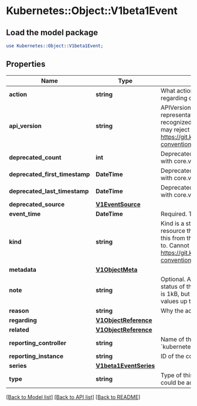# Kubernetes::Object::V1beta1Event

## Load the model package
```perl
use Kubernetes::Object::V1beta1Event;
```

## Properties
Name | Type | Description | Notes
------------ | ------------- | ------------- | -------------
**action** | **string** | What action was taken/failed regarding to the regarding object. | [optional] 
**api_version** | **string** | APIVersion defines the versioned schema of this representation of an object. Servers should convert recognized schemas to the latest internal value, and may reject unrecognized values. More info: https://git.k8s.io/community/contributors/devel/api-conventions.md#resources | [optional] 
**deprecated_count** | **int** | Deprecated field assuring backward compatibility with core.v1 Event type | [optional] 
**deprecated_first_timestamp** | **DateTime** | Deprecated field assuring backward compatibility with core.v1 Event type | [optional] 
**deprecated_last_timestamp** | **DateTime** | Deprecated field assuring backward compatibility with core.v1 Event type | [optional] 
**deprecated_source** | [**V1EventSource**](V1EventSource.md) |  | [optional] 
**event_time** | **DateTime** | Required. Time when this Event was first observed. | 
**kind** | **string** | Kind is a string value representing the REST resource this object represents. Servers may infer this from the endpoint the client submits requests to. Cannot be updated. In CamelCase. More info: https://git.k8s.io/community/contributors/devel/api-conventions.md#types-kinds | [optional] 
**metadata** | [**V1ObjectMeta**](V1ObjectMeta.md) |  | [optional] 
**note** | **string** | Optional. A human-readable description of the status of this operation. Maximal length of the note is 1kB, but libraries should be prepared to handle values up to 64kB. | [optional] 
**reason** | **string** | Why the action was taken. | [optional] 
**regarding** | [**V1ObjectReference**](V1ObjectReference.md) |  | [optional] 
**related** | [**V1ObjectReference**](V1ObjectReference.md) |  | [optional] 
**reporting_controller** | **string** | Name of the controller that emitted this Event, e.g. &#x60;kubernetes.io/kubelet&#x60;. | [optional] 
**reporting_instance** | **string** | ID of the controller instance, e.g. &#x60;kubelet-xyzf&#x60;. | [optional] 
**series** | [**V1beta1EventSeries**](V1beta1EventSeries.md) |  | [optional] 
**type** | **string** | Type of this event (Normal, Warning), new types could be added in the future. | [optional] 

[[Back to Model list]](../README.md#documentation-for-models) [[Back to API list]](../README.md#documentation-for-api-endpoints) [[Back to README]](../README.md)


